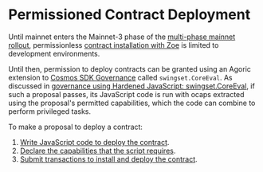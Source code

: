 # Permissioned Contract Deployment

Until mainnet enters the Mainnet-3 phase of the [multi-phase mainnet rollout](https://agoric.com/blog/announcements/mainnet-phase-0-launch),
permissionless [contract installation with Zoe](/guides/zoe/#contract-installation)
is limited to development environments.

Until then, permission to deploy contracts can be granted using an Agoric extension to [Cosmos SDK Governance](https://hub.cosmos.network/main/delegators/delegator-guide-cli.html#participating-in-governance) called `swingset.CoreEval`. As discussed in [governance using Hardened JavaScript: swingset\.CoreEval](https://community.agoric.com/t/bld-staker-governance-using-hardened-javascript-swingset-coreeval/99),
if such a proposal passes, its JavaScript code is run with ocaps extracted using the proposal's permitted capabilities, which the code can combine to perform privileged tasks.

To make a proposal to deploy a contract:

1. [Write JavaScript code to deploy the contract](./proposal.md).
2. [Declare the capabilities that the script requires](./permissions.md).
3. [Submit transactions to install and deploy the contract](./local-testnet.md).
